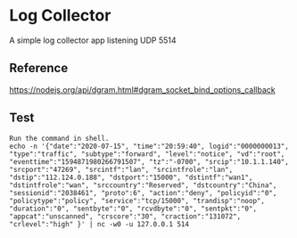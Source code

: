 # Log Collector

A simple log collector app listening UDP 5514

## Reference

https://nodejs.org/api/dgram.html#dgram_socket_bind_options_callback

## Test

```
Run the command in shell.
echo -n '{"date":"2020-07-15", "time":"20:59:40", logid":"0000000013", "type":"traffic", "subtype":"forward", "level":"notice", "vd":"root", "eventtime":"1594871980266791507", "tz":"-0700", "srcip":"10.1.1.140", "srcport":"47269", "srcintf":"lan", "srcintfrole":"lan", "dstip":"112.124.0.188", "dstport":"15000", "dstintf":"wan1", "dstintfrole":"wan", "srccountry":"Reserved", "dstcountry":"China", "sessionid":"2038461", "proto":6", "action":"deny", "policyid":"0", "policytype":"policy", "service":"tcp/15000", "trandisp":"noop", "duration":"0", "sentbyte":"0", "rcvdbyte":"0", "sentpkt":"0", "appcat":"unscanned", "crscore":"30", "craction":"131072", "crlevel":"high" }' | nc -w0 -u 127.0.0.1 514

```
